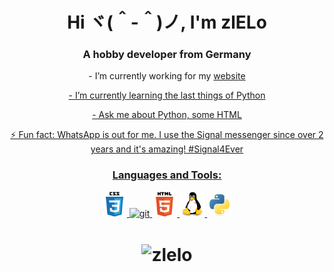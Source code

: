<h1 align="center">Hi ヾ(＾-＾)ノ, I'm zlELo</h1>
<h3 align="center">A hobby developer from Germany</h3>

<p align="center">- I’m currently working for my <a href="https://zlelo.github.io">website</p>

<p align="center">- I’m currently learning the last things of Python</p>

<p align="center">- Ask me about Python, some HTML </p>

<p align="center">⚡ Fun fact: WhatsApp is out for me. I use the Signal messenger since over 2 years and it's amazing! #Signal4Ever</p>


<p align="center">
</p>


<h3 align="center">Languages and Tools:</h3>
<p align="center"> <a href="https://www.w3schools.com/css/" target="_blank" rel="noreferrer"> <img src="https://raw.githubusercontent.com/devicons/devicon/master/icons/css3/css3-original-wordmark.svg" alt="css3" width="40" height="40"/> </a> <a href="https://git-scm.com/" target="_blank" rel="noreferrer"> <img src="https://www.vectorlogo.zone/logos/git-scm/git-scm-icon.svg" alt="git" width="40" height="40"/> </a> <a href="https://www.w3.org/html/" target="_blank" rel="noreferrer"> <img src="https://raw.githubusercontent.com/devicons/devicon/master/icons/html5/html5-original-wordmark.svg" alt="html5" width="40" height="40"/> </a> <a href="https://www.linux.org/" target="_blank" rel="noreferrer"> <img src="https://raw.githubusercontent.com/devicons/devicon/master/icons/linux/linux-original.svg" alt="linux" width="40" height="40"/> </a> <a href="https://www.python.org" target="_blank" rel="noreferrer"> <img src="https://raw.githubusercontent.com/devicons/devicon/master/icons/python/python-original.svg" alt="python" width="40" height="40"/> </a> </p>


<h1 align="center"><p><img align="center" src="https://github-readme-streak-stats.herokuapp.com/?user=zlelo&" alt="zlelo" /></p></h1>

<!---
zlElo/zlElo is a ✨ special ✨ repository because its `README.md` (this file) appears on your GitHub profile.
You can click the Preview link to take a look at your changes.
--->
